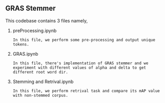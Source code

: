 ## GRAS Stemmer 

This codebase contains 3 files namely, 


1.  preProcessing.ipynb

        In this file, we perform some pre-processing and output unique tokens. 

2.  GRAS.ipynb

        In this file, there's implementation of GRAS stemmer and we experiment with different values of alpha and delta to get different root word dir. 

3.  Stemming and Retrival.ipynb
    
        In this file, we perform retrival task and compare its mAP value with non-stemmed corpus. 
